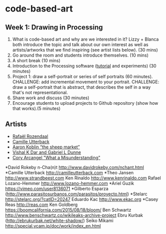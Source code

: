 # code-based-art

## Week 1: Drawing in Processing

1. What is code-based art and why are we interested in it? Lizzy + Blanca both introduce the topic and talk about our own interest as well as artists/artworks that we find inspiring (see artist lists below). (30 mins)
2. Go around the room and students introduce themselves. (10 mins)
3. A short break (10 mins)
4. Introduction to the Processing software ([tutorial](https://www.raspberrypi.org/learning/introduction-to-processing/worksheet/) and experiments) (30 minutes)
5. Project 1: draw a self-portrait or series of self portraits (60 minutes).
 CHALLENGE: add incremental movement to your portrait.
 CHALLENGE: draw a self-portrait that is abstract, that describes the self in a way that's not representational.   
 6. Share work and discuss (30 minutes) 
 7. Encourage students to upload projects to Github repository (show how that works).(5 minutes)

 ## Artists
* [Rafaël Rozendaal](http://www.newrafael.com/websites/)
* [Camille Utterback](http://camilleutterback.com/)
* [Aaron Koblin “the sheep market”](http://www.aaronkoblin.com/work/thesheepmarket/)
* [Vishal K Dar and Gabriel L Dunne](https://vimeo.com/38492062)
* [Cory Arcangel "What a Misunderstanding"](http://www.what-a-misunderstanding.com/)

*David Rokeby n-Cha(n)t http://www.davidrokeby.com/nchant.html
*Camille Utterback http://camilleutterback.com
*Theo Jansen http://www.strandbeest.com
Ken Rinaldo http://www.kenrinaldo.com
Rafael Lozano-Hemmer http://www.lozano-hemmer.com
*Ariel Guzik https://vimeo.com/user8136071
*Gilberto Esparza (http://www.parasitosurbanos.com/parasitos/proyecto.html)
*Stelarc http://stelarc.org/?catID=20247
Eduardo Kac http://www.ekac.org
*Casey Reas http://reas.com
Ken Goldberg https://boomcalifornia.com/2015/08/18/bloom/
Ben Schwartz http://www.benschwartz.co/wikileaks-archive-project
Ebru Kurbak (http://ebrukurbak.net/white-shadow/)
Seiko Mikami http://special.ycam.jp/doc/work/index_en.html


